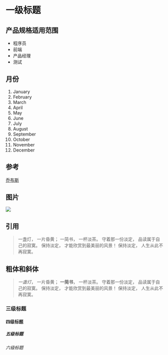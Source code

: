 # 一级标题
## 产品规格适用范围

- 程序员
- 前端
- 产品经理
- 测试

## 月份

1. January
2. February
3. March
4. April
5. May
6. June
7. July
8. August
9. September
10. October
11. November
12. December

## 参考
[乔布斯](http://pic-hzrb.hangzhou.com.cn/0/10/77/73/10777357_637346.jpg)

## 图片
![](http://pic-hzrb.hangzhou.com.cn/0/10/77/73/10777357_637346.jpg)

## 引用
> 一盏灯， 一片昏黄； 一简书， 一杯淡茶。 守着那一份淡定， 品读属于自己的寂寞。 保持淡定， 才能欣赏到最美丽的风景！ 保持淡定， 人生从此不再寂寞。

## 粗体和斜体
> *一盏灯*， 一片昏黄； **一简书**， 一杯淡茶。 守着那一份淡定， 品读属于自己的寂寞。 保持淡定， 才能欣赏到最美丽的风景！ 保持淡定， 人生从此不再寂寞。

### 三级标题
#### 四级标题
##### 五级标题
###### 六级标题

